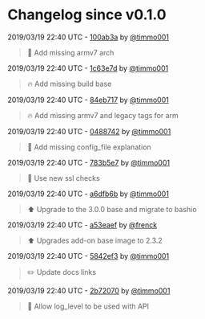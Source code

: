 # Changelog since v0.1.0

2019/03/19 22:40 UTC - [100ab3a](https://github.com/hassio-addons/addon-home-panel/commit/100ab3a7d4d2b7889c05a070b916e446e770be8a) by [@timmo001](https://github.com/timmo001)
> :hammer: Add missing armv7 arch 

2019/03/19 22:40 UTC - [1c63e7d](https://github.com/hassio-addons/addon-home-panel/commit/1c63e7dc6d87e318643338f4f7be6ce98bb83a0b) by [@timmo001](https://github.com/timmo001)
> :fire: Add missing build base 

2019/03/19 22:40 UTC - [84eb717](https://github.com/hassio-addons/addon-home-panel/commit/84eb717068489db0e2acf99f52c34d82639a78f0) by [@timmo001](https://github.com/timmo001)
> :fire: Add missing armv7 and legacy tags for arm 

2019/03/19 22:40 UTC - [0488742](https://github.com/hassio-addons/addon-home-panel/commit/04887428945243582005aac9a5084149e0ae4f12) by [@timmo001](https://github.com/timmo001)
> :hammer: Add missing config_file explanation 

2019/03/19 22:40 UTC - [783b5e7](https://github.com/hassio-addons/addon-home-panel/commit/783b5e7d9fcf4c2144b2639c48606e89ab689a0e) by [@timmo001](https://github.com/timmo001)
> :hammer: Use new ssl checks 

2019/03/19 22:40 UTC - [a6dfb6b](https://github.com/hassio-addons/addon-home-panel/commit/a6dfb6b2313702dcd018264373836060efe37069) by [@timmo001](https://github.com/timmo001)
> :arrow_up: Upgrade to the 3.0.0 base and migrate to bashio 

2019/03/19 22:40 UTC - [a53eaef](https://github.com/hassio-addons/addon-home-panel/commit/a53eaef465856cf67c079e9a3f1c246cb339aabc) by [@frenck](https://github.com/frenck)
> :arrow_up: Upgrades add-on base image to 2.3.2 

2019/03/19 22:40 UTC - [5842ef3](https://github.com/hassio-addons/addon-home-panel/commit/5842ef35a9c04d86f74d3fccc3fd73cf24bc6ce4) by [@timmo001](https://github.com/timmo001)
> :pencil2: Update docs links 

2019/03/19 22:40 UTC - [2b72070](https://github.com/hassio-addons/addon-home-panel/commit/2b7207084e75bb4e075db8402b8e98fad112d478) by [@timmo001](https://github.com/timmo001)
> :hammer: Allow log_level to be used with API 

